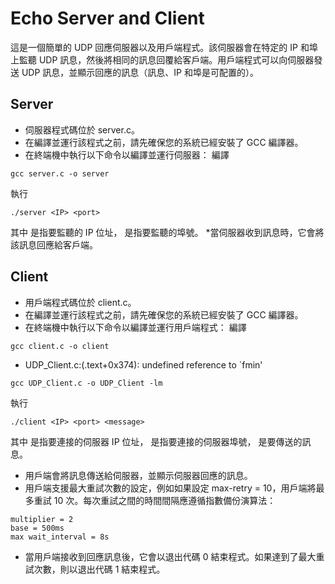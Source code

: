 # Echo Server and Client
這是一個簡單的 UDP 回應伺服器以及用戶端程式。該伺服器會在特定的 IP 和埠上監聽 UDP 訊息，然後將相同的訊息回覆給客戶端。用戶端程式可以向伺服器發送 UDP 訊息，並顯示回應的訊息（訊息、IP 和埠是可配置的）。

## Server
* 伺服器程式碼位於 server.c。
* 在編譯並運行該程式之前，請先確保您的系統已經安裝了 GCC 編譯器。
* 在終端機中執行以下命令以編譯並運行伺服器：
編譯
```code
gcc server.c -o server
```
執行
```code
./server <IP> <port>
```
其中 <IP> 是指要監聽的 IP 位址，<port> 是指要監聽的埠號。
*當伺服器收到訊息時，它會將該訊息回應給客戶端。

## Client
* 用戶端程式碼位於 client.c。
* 在編譯並運行該程式之前，請先確保您的系統已經安裝了 GCC 編譯器。
* 在終端機中執行以下命令以編譯並運行用戶端程式：
編譯
```code
gcc client.c -o client
```
* UDP_Client.c:(.text+0x374): undefined reference to `fmin'
```
gcc UDP_Client.c -o UDP_Client -lm
```
執行
```code
./client <IP> <port> <message>
```
其中 <IP> 是指要連接的伺服器 IP 位址，<port> 是指要連接的伺服器埠號，<message> 是要傳送的訊息。
* 用戶端會將訊息傳送給伺服器，並顯示伺服器回應的訊息。
* 用戶端支援最大重試次數的設定，例如如果設定 max-retry = 10，用戶端將最多重試 10 次。每次重試之間的時間間隔應遵循指數備份演算法：
```
multiplier = 2
base = 500ms
max wait_interval = 8s
```
* 當用戶端接收到回應訊息後，它會以退出代碼 0 結束程式。如果達到了最大重試次數，則以退出代碼 1 結束程式。
